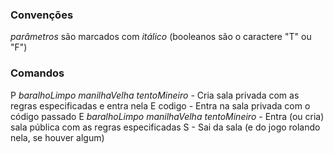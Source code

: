 ### Convenções

_parâmetros_ são marcados com _itálico_ (booleanos são o caractere "T" ou "F")

### Comandos

P _baralhoLimpo_ _manilhaVelha_ _tentoMineiro_ - Cria sala privada com as regras especificadas e entra nela
E codigo - Entra na sala privada com o código passado
E _baralhoLimpo_ _manilhaVelha_ _tentoMineiro_ - Entra (ou cria) sala pública com as regras especificadas
S - Sai da sala (e do jogo rolando nela, se houver algum)
